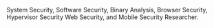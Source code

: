 System Security, Software Security, Binary Analysis, Browser Security, Hypervisor Security Web Security, and Mobile Security Researcher.
